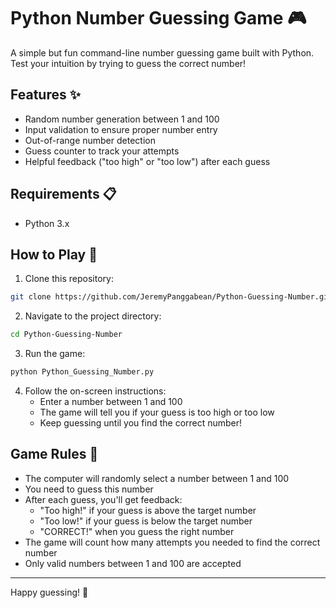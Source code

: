 # Python Number Guessing Game 🎮

A simple but fun command-line number guessing game built with Python. Test your intuition by trying to guess the correct number!

## Features ✨

- Random number generation between 1 and 100
- Input validation to ensure proper number entry
- Out-of-range number detection
- Guess counter to track your attempts
- Helpful feedback ("too high" or "too low") after each guess

## Requirements 📋

- Python 3.x

## How to Play 🎯

1. Clone this repository:

```bash
git clone https://github.com/JeremyPanggabean/Python-Guessing-Number.git
```

2. Navigate to the project directory:

```bash
cd Python-Guessing-Number
```

3. Run the game:

```bash
python Python_Guessing_Number.py
```

4. Follow the on-screen instructions:
   - Enter a number between 1 and 100
   - The game will tell you if your guess is too high or too low
   - Keep guessing until you find the correct number!

## Game Rules 📜

- The computer will randomly select a number between 1 and 100
- You need to guess this number
- After each guess, you'll get feedback:
  - "Too high!" if your guess is above the target number
  - "Too low!" if your guess is below the target number
  - "CORRECT!" when you guess the right number
- The game will count how many attempts you needed to find the correct number
- Only valid numbers between 1 and 100 are accepted

---

Happy guessing! 🎉
